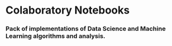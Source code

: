 # Colaboratory Notebooks


### Pack of implementations of Data Science and Machine Learning algorithms and analysis.

